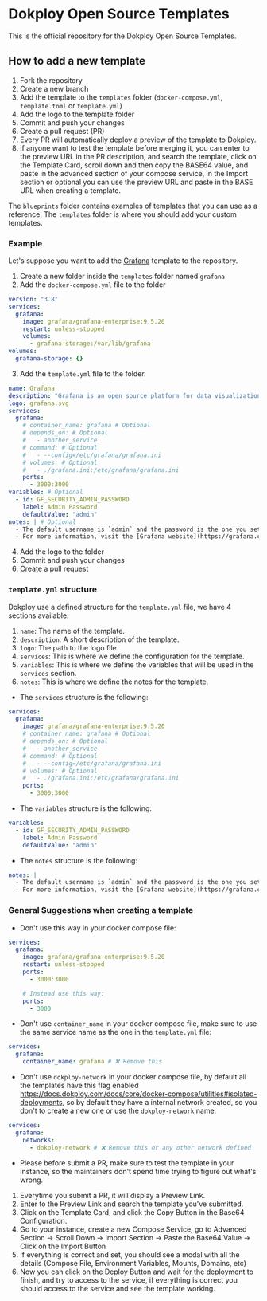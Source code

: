# Dokploy Open Source Templates

This is the official repository for the Dokploy Open Source Templates.

## How to add a new template

1. Fork the repository
2. Create a new branch
3. Add the template to the `templates` folder (`docker-compose.yml`, `template.toml` or `template.yml`)
4. Add the logo to the template folder
5. Commit and push your changes
6. Create a pull request (PR)
7. Every PR will automatically deploy a preview of the template to Dokploy.
8. if anyone want to test the template before merging it, you can enter to the preview URL in the PR description, and search the template, click on the Template Card, scroll down and then copy the BASE64 value, and paste in the advanced section of your compose service, in the Import section or optional you can use the preview URL and paste in the
BASE URL when creating a template.

The `blueprints` folder contains examples of templates that you can use as a reference. The `templates` folder is where you should add your custom templates.

### Example

Let's suppose you want to add the [Grafana](https://grafana.com/) template to the repository.

1. Create a new folder inside the `templates` folder named `grafana`
2. Add the `docker-compose.yml` file to the folder

```yaml
version: "3.8"
services:
  grafana:
    image: grafana/grafana-enterprise:9.5.20
    restart: unless-stopped
    volumes:
      - grafana-storage:/var/lib/grafana
volumes:
  grafana-storage: {}
```
3. Add the `template.yml` file to the folder.

```yaml
name: Grafana
description: "Grafana is an open source platform for data visualization and monitoring."
logo: grafana.svg
services:
  grafana:
    # container_name: grafana # Optional
    # depends_on: # Optional
    #   - another_service
    # command: # Optional
    #   - --config=/etc/grafana/grafana.ini
    # volumes: # Optional
    #   - ./grafana.ini:/etc/grafana/grafana.ini
    ports:
      - 3000:3000
variables: # Optional
  - id: GF_SECURITY_ADMIN_PASSWORD
    label: Admin Password
    defaultValue: "admin"
notes: | # Optional
  - The default username is `admin` and the password is the one you set in the variables.
  - For more information, visit the [Grafana website](https://grafana.com/).
```

4. Add the logo to the folder
5. Commit and push your changes
6. Create a pull request

### `template.yml` structure

Dokploy use a defined structure for the `template.yml` file, we have 4 sections available:

1. `name`: The name of the template.
2. `description`: A short description of the template.
3. `logo`: The path to the logo file.
4. `services`: This is where we define the configuration for the template.
5. `variables`: This is where we define the variables that will be used in the `services` section.
6. `notes`: This is where we define the notes for the template.

- The `services` structure is the following:

```yaml
services:
  grafana:
    image: grafana/grafana-enterprise:9.5.20
    # container_name: grafana # Optional
    # depends_on: # Optional
    #   - another_service
    # command: # Optional
    #   - --config=/etc/grafana/grafana.ini
    # volumes: # Optional
    #   - ./grafana.ini:/etc/grafana/grafana.ini
    ports:
      - 3000:3000
```

- The `variables` structure is the following:

```yaml
variables:
  - id: GF_SECURITY_ADMIN_PASSWORD
    label: Admin Password
    defaultValue: "admin"
```

- The `notes` structure is the following:

```yaml
notes: |
  - The default username is `admin` and the password is the one you set in the variables.
  - For more information, visit the [Grafana website](https://grafana.com/).
```

### General Suggestions when creating a template

- Don't use this way in your docker compose file:

```yaml
services:
  grafana:
    image: grafana/grafana-enterprise:9.5.20
    restart: unless-stopped
    ports:
      - 3000:3000

    # Instead use this way:
    ports:
      - 3000
```

- Don't use `container_name` in your docker compose file, make sure to use the same service name as the one in the `template.yml` file:

```yaml
services:
  grafana:
    container_name: grafana # ❌ Remove this
```

- Don't use `dokploy-network` in your docker compose file, by default all the templates have this flag enabled https://docs.dokploy.com/docs/core/docker-compose/utilities#isolated-deployments, so by default they have a internal network created, so you don't to create a new one or use the `dokploy-network` name.

```yaml
services:
  grafana:
    networks:
      - dokploy-network # ❌ Remove this or any other network defined
```


- Please before submit a PR, make sure to test the template in your instance, so the maintainers don't spend time trying to figure out what's wrong.

1. Everytime you submit a PR, it will display a Preview Link.
2. Enter to the Preview Link and search the template you've submitted.
3. Click on the Template Card, and click the Copy Button in the Base64 Configuration.
4. Go to your instance, create a new Compose Service, go to Advanced Section -> Scroll Down -> Import Section -> Paste the Base64 Value -> Click on the Import Button
5. If everything is correct and set, you should see a modal with all the details (Compose File, Environment Variables, Mounts, Domains, etc)
6. Now you can click on the Deploy Button and wait for the deployment to finish, and try to access to the service, if everything is correct you should access to the service and see the template working.